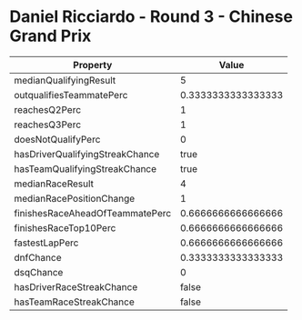 # Daniel Ricciardo - Round 3 - Chinese Grand Prix
Property | Value
--- | ---
medianQualifyingResult | 5
outqualifiesTeammatePerc | 0.3333333333333333
reachesQ2Perc | 1
reachesQ3Perc | 1
doesNotQualifyPerc | 0
hasDriverQualifyingStreakChance | true
hasTeamQualifyingStreakChance | true
medianRaceResult | 4
medianRacePositionChange | 1
finishesRaceAheadOfTeammatePerc | 0.6666666666666666
finishesRaceTop10Perc | 0.6666666666666666
fastestLapPerc | 0.6666666666666666
dnfChance | 0.3333333333333333
dsqChance | 0
hasDriverRaceStreakChance | false
hasTeamRaceStreakChance | false
